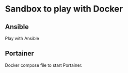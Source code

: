 # Sandbox to play with Docker

## Ansible
Play with Ansible

## Portainer
Docker compose file to start Portainer.